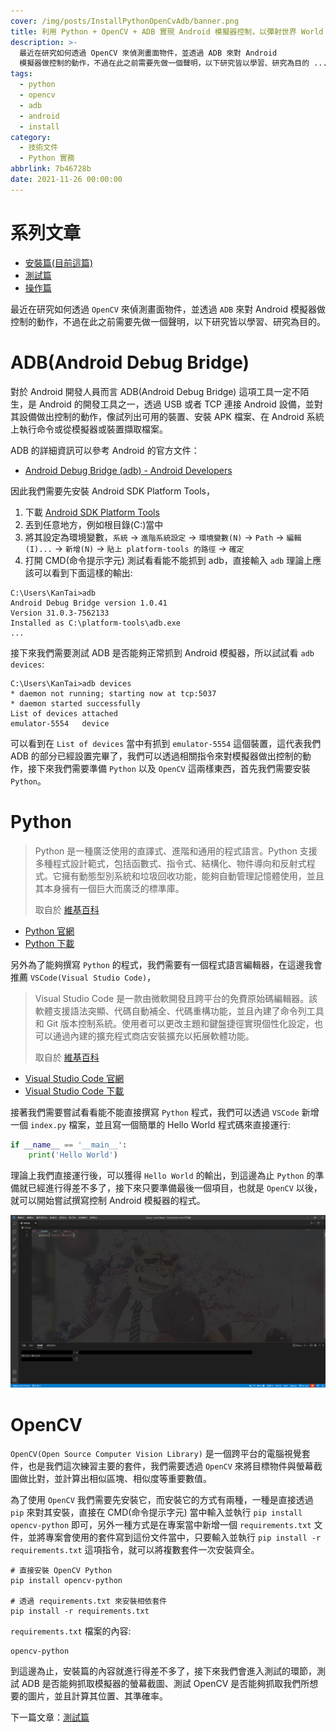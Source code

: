 ```yaml
---
cover: /img/posts/InstallPythonOpenCvAdb/banner.png
title: 利用 Python + OpenCV + ADB 實現 Android 模擬器控制，以彈射世界 World Flipper 為例，安裝篇
description: >-
  最近在研究如何透過 OpenCV 來偵測畫面物件，並透過 ADB 來對 Android
  模擬器做控制的動作，不過在此之前需要先做一個聲明，以下研究皆以學習、研究為目的 ...
tags:
  - python
  - opencv
  - adb
  - android
  - install
category:
  - 技術文件
  - Python 實務
abbrlink: 7b46728b
date: 2021-11-26 00:00:00
---
```


# 系列文章
- [安裝篇(目前這篇)](https://blog.init.engineer/posts/InstallPythonOpenCvAdb/)
- [測試篇](https://blog.init.engineer/posts/TestingPythonOpenCvAdb/)
- [操作篇](https://blog.init.engineer/posts/UsingPythonOpenCvAdb/)

最近在研究如何透過 `OpenCV` 來偵測畫面物件，並透過 `ADB` 來對 Android 模擬器做控制的動作，不過在此之前需要先做一個聲明，以下研究皆以學習、研究為目的。

# ADB(Android Debug Bridge)
對於 Android 開發人員而言 ADB(Android Debug Bridge) 這項工具一定不陌生，是 Android 的開發工具之一，透過 USB 或者 TCP 連接 Android 設備，並對其設備做出控制的動作，像試列出可用的裝置、安裝 APK 檔案、在 Android 系統上執行命令或從模擬器或裝置擷取檔案。

ADB 的詳細資訊可以參考 Android 的官方文件：
- [Android Debug Bridge (adb) - Android Developers](https://developer.android.com/studio/command-line/adb)

因此我們需要先安裝 Android SDK Platform Tools，

1. 下載 [Android SDK Platform Tools](https://developer.android.com/studio/releases/platform-tools)
2. 丟到任意地方，例如根目錄(C:\)當中
3. 將其設定為環境變數，`系統` -> `進階系統設定` -> `環境變數(N)` -> `Path` -> `編輯(I)...` -> `新增(N)` -> `貼上 platform-tools 的路徑` -> `確定`
4. 打開 CMD(命令提示字元) 測試看看能不能抓到 adb，直接輸入 `adb` 理論上應該可以看到下面這樣的輸出:

```shell
C:\Users\KanTai>adb
Android Debug Bridge version 1.0.41
Version 31.0.3-7562133
Installed as C:\platform-tools\adb.exe
...
```

接下來我們需要測試 ADB 是否能夠正常抓到 Android 模擬器，所以試試看 `adb devices`:

```shell
C:\Users\KanTai>adb devices
* daemon not running; starting now at tcp:5037
* daemon started successfully
List of devices attached
emulator-5554   device
```

可以看到在 `List of devices` 當中有抓到 `emulator-5554` 這個裝置，這代表我們 ADB 的部分已經設置完畢了，我們可以透過相關指令來對模擬器做出控制的動作，接下來我們需要準備 `Python` 以及 `OpenCV` 這兩樣東西，首先我們需要安裝 `Python`。

# Python
> Python 是一種廣泛使用的直譯式、進階和通用的程式語言。Python 支援多種程式設計範式，包括函數式、指令式、結構化、物件導向和反射式程式。它擁有動態型別系統和垃圾回收功能，能夠自動管理記憶體使用，並且其本身擁有一個巨大而廣泛的標準庫。 
>
> 取自於 [維基百科](https://zh.wikipedia.org/zh-tw/Python)

- [Python 官網](https://www.python.org)
- [Python 下載](https://www.python.org/downloads)

另外為了能夠撰寫 `Python` 的程式，我們需要有一個程式語言編輯器，在這邊我會推薦 `VSCode(Visual Studio Code)`，

> Visual Studio Code 是一款由微軟開發且跨平台的免費原始碼編輯器。該軟體支援語法突顯、代碼自動補全、代碼重構功能，並且內建了命令列工具和 Git 版本控制系統。使用者可以更改主題和鍵盤捷徑實現個性化設定，也可以通過內建的擴充程式商店安裝擴充以拓展軟體功能。
> 
> 取自於 [維基百科](https://zh.wikipedia.org/zh-tw/Visual_Studio_Code)

- [Visual Studio Code 官網](https://code.visualstudio.com/)
- [Visual Studio Code 下載](https://code.visualstudio.com/download)

接著我們需要嘗試看看能不能直接撰寫 `Python` 程式，我們可以透過 `VSCode` 新增一個 `index.py` 檔案，並且寫一個簡單的 Hello World 程式碼來直接運行:

```python
if __name__ == '__main__':
    print('Hello World')
```

理論上我們直接運行後，可以獲得 `Hello World` 的輸出，到這邊為止 `Python` 的準備就已經進行得差不多了，接下來只要準備最後一個項目，也就是 `OpenCV` 以後，就可以開始嘗試撰寫控制 Android 模擬器的程式。

![測試 Python](/img/posts/InstallPythonOpenCvAdb/1.png)

# OpenCV
`OpenCV(Open Source Computer Vision Library)` 是一個跨平台的電腦視覺套件，也是我們這次練習主要的套件，我們需要透過 `OpenCV` 來將目標物件與螢幕截圖做比對，並計算出相似區塊、相似度等重要數值。

為了使用 `OpenCV` 我們需要先安裝它，而安裝它的方式有兩種，一種是直接透過 `pip` 來對其安裝，直接在 CMD(命令提示字元) 當中輸入並執行 `pip install opencv-python` 即可，另外一種方式是在專案當中新增一個 `requirements.txt` 文件，並將專案會使用的套件寫到這份文件當中，只要輸入並執行 `pip install -r requirements.txt` 這項指令，就可以將複數套件一次安裝齊全。

```shell
# 直接安裝 OpenCV Python
pip install opencv-python

# 透過 requirements.txt 來安裝相依套件
pip install -r requirements.txt
```

`requirements.txt` 檔案的內容:
```
opencv-python
```

到這邊為止，安裝篇的內容就進行得差不多了，接下來我們會進入測試的環節，測試 ADB 是否能夠抓取模擬器的螢幕截圖、測試 OpenCV 是否能夠抓取我們所想要的圖片，並且計算其位置、其準確率。

下一篇文章：[測試篇](https://blog.init.engineer/posts/TestingPythonOpenCvAdb/)
